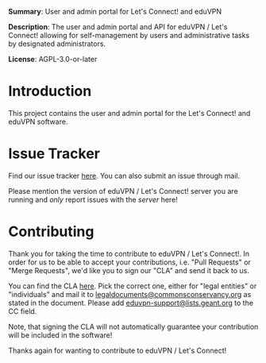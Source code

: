 **Summary**: User and admin portal for Let's Connect! and eduVPN 

**Description**: The user and admin portal and API for eduVPN / Let's Connect! 
allowing for self-management by users and administrative tasks by designated 
administrators.

**License**:  AGPL-3.0-or-later

# Introduction

This project contains the user and admin portal for the Let's Connect! and 
eduVPN software.

# Issue Tracker

Find our issue tracker [here](https://todo.sr.ht/~eduvpn/server). You can also 
submit an issue through mail. 

Please mention the version of eduVPN / Let's Connect! server you are running 
and _only_ report issues with the _server_ here!

# Contributing

Thank you for taking the time to contribute to eduVPN / Let's Connect!. In 
order for us to be able to accept your contributions, i.e. "Pull Requests" or
"Merge Requests", we'd like you to sign our "CLA" and send it back to us. 

You can find the CLA [here](https://commonsconservancy.org/resources/). Pick
the correct one, either for "legal entities" or "individuals" and mail it to
[legaldocuments@commonsconservancy.org](mailto:legaldocuments@commonsconservancy.org) 
as stated in the document. Please add 
[eduvpn-support@lists.geant.org](mailto:eduvpn-support@lists.geant.org) to the 
CC field.

Note, that signing the CLA will not automatically guarantee your contribution 
will be included in the software!

Thanks again for wanting to contribute to eduVPN / Let's Connect!
